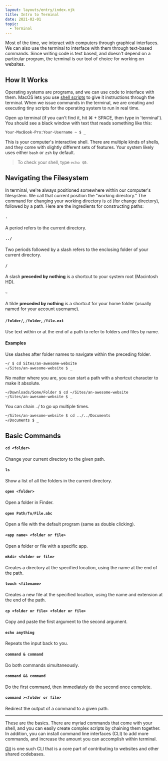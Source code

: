 ```yaml
---
layout: layouts/entry/index.njk
title: Intro to Terminal
date: 2021-02-01
topic:
  - Terminal
---
```


Most of the time, we interact with computers through graphical interfaces. We can also use the terminal to interface with them through text-based commands. Since writing code is text based, and doesn't depend on a particular program, the terminal is our tool of choice for working on websites.

## How It Works

Operating systems are programs, and we can use code to interface with them. MacOS lets you use [shell scripts](https://en.wikipedia.org/wiki/Shell_script) to give it instructions through the terminal. When we issue commands in the terminal, we are creating and executing tiny scripts for the operating system to run in real time.

Open up terminal (if you can't find it, hit ⌘ + SPACE, then type in 'terminal'). You should see a black window with text that reads something like this:

```bash
Your-MacBook-Pro:Your-Username ~ $ _
```

This is your computer's interactive shell. There are multiple kinds of shells, and they come with slightly different sets of features. Your system likely uses either `bash` or `zsh` by default.

> To check your shell, type `echo $0`.

## Navigating the Filesystem

In terminal, we're always positioned somewhere within our computer's filesystem. We call that current position the "working directory." The command for changing your working directory is `cd` (for change directory), followed by a path. Here are the ingredients for constructing paths:

#### `.`

A period refers to the current directory.

#### `../`

Two periods followed by a slash refers to the enclosing folder of your current directory.

#### `/`

A slash **preceded by nothing** is a shortcut to your system root (Macintosh HD).

#### `~`

A tilde **preceded by nothing** is a shortcut for your home folder (usually named for your account username).

#### `/folder/`, `/folder`, `/file.ext`

Use text within or at the end of a path to refer to folders and files by name.

#### Examples

Use slashes after folder names to navigate within the preceding folder.

```bash
~/ $ cd Sites/an-awesome-website
~/Sites/an-awesome-website $ _
```

No matter where you are, you can start a path with a shortcut character to make it absolute.

```bash
~/Downloads/Some/Folder $ cd ~/Sites/an-awesome-website
~/Sites/an-awesome-website $ _
```

You can chain ../ to go up multiple times.

```bash
~/Sites/an-awesome-website $ cd ../../Documents
~/Documents $ _
```

## Basic Commands

#### `cd <folder>`

Change your current directory to the given path.

#### `ls`

Show a list of all the folders in the current directory.

#### `open <folder>`

Open a folder in Finder.

#### `open Path/To/File.abc`

Open a file with the default program (same as double clicking).

#### `<app name> <folder or file>`

Open a folder or file with a specific app.

#### `mkdir <folder or file>`

Creates a directory at the specified location, using the name at the end of the path.

#### `touch <filename>`

Creates a new file at the specified location, using the name and extension at the end of the path.

#### `cp <folder or file> <folder or file>`

Copy and paste the first argument to the second argument.

#### `echo anything`

Repeats the input back to you.

#### `command & command`

Do both commands simultaneously.

#### `command && command`

Do the first command, then immediately do the second once complete.

#### `command ><folder or file>`

Redirect the output of a command to a given path.

---

These are the basics. There are myriad commands that come with your shell, and you can easily create complex scripts by chaining them together. In addition, you can install command line interfaces (CLI) to add more commands, and increase the amount you can accomplish within terminal.

[Git](/references/#git) is one such CLI that is a core part of contributing to websites and other shared codebases.
